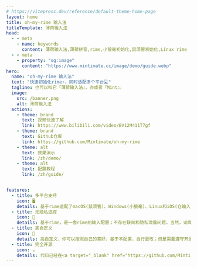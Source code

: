 ```yaml
---
# https://vitepress.dev/reference/default-theme-home-page
layout: home
title: oh-my-rime 输入法
titleTemplate: 薄荷输入法
head:
  - - meta
    - name: keywords
      content: 薄荷输入法,薄荷拼音,rime,小狼毫初始化,鼠须管初始化,Linux rime
  - - meta
    - property: "og:image"
      content: "https://www.mintimate.cc/image/demo/guide.webp"
hero:
  name: "oh-my-rime 输入法"
  text: "快速初始化rime⚡，同时适配多个平台💻"
  tagline: 也可以叫它『薄荷输入法』，亦或者『Mint』。
  image:
    src: /banner.png
    alt: 薄荷输入法
  actions:
    - theme: brand
      text: 视频快速了解
      link: https://www.bilibili.com/video/BV12M411T7gf
    - theme: brand
      text: Github仓库
      link: https://github.com/Mintimate/oh-my-rime
    - theme: alt
      text: 效果演示
      link: /zh/demo/
    - theme: alt
      text: 配置教程
      link: /zh/guide/


features:
  - title: 多平台支持
    icon: 🖥
    details: 基于rime适配了macOS(鼠须管)、Windows(小狼毫)、Linux和iOS(仓输入法)；理论上支持同文(Android)
  - title: 无隐私追踪
    icon: 🚫
    details: 基于rime，是一套rime的输入配置；不存在联网和隐私泄露问题。当然，词库也需要手动更新
  - title: 高自定义
    icon: 💐
    details: 高自定义，你可以按照自己的喜好，基于本配置，自行更改；但是需要遵守开源协议
  - title: 完全开源
    icon: ☕
    details: 代码已经在<a target="_blank" href="https://github.com/Mintimate/oh-my-rime">Github开源</a>，喜欢的话，可以点个Star嗷；你也可以慷慨请我们<a target="_blank" href="https://afdian.net/a/mintimate">喝咖啡( ◔ ڼ ◔ )</a>
---
```

